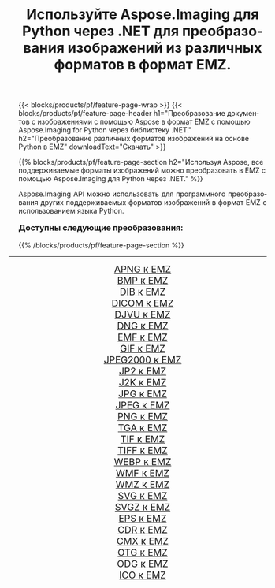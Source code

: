 ﻿---
title: Используйте Aspose.Imaging для Python через .NET для преобразования изображений из различных форматов в формат EMZ. 
weight: 3920
url: /ru/python-net/conversion/to/emz/ 
lang: ru
langdirlevel: 2
locales: zh-hans,ja,it,ru,de,es,fr,nl,id,lt,pl,pt,vi,tr,ko,zh-hant,ar,hi,th,sv,cs,uk,he
description: Вы можете использовать Aspose.Imaging for Python через библиотеку .NET для преобразования различных форматов в формат EMZ.
---

{{< blocks/products/pf/feature-page-wrap >}}
{{< blocks/products/pf/feature-page-header h1="Преобразование документов с изображениями с помощью Aspose в формат EMZ с помощью Aspose.Imaging for Python через библиотеку .NET." h2="Преобразование различных форматов изображений на основе Python в EMZ" downloadText="Скачать" >}}


{{% blocks/products/pf/feature-page-section  h2="Используя Aspose, все поддерживаемые форматы изображений можно преобразовать в EMZ с помощью Aspose.Imaging для Python через .NET." %}}
<p align=justify>Aspose.Imaging API можно использовать для программного преобразования других поддерживаемых форматов изображений в формат EMZ с использованием языка Python.</p>
<h3 style="margin-top:16px;">
Доступны следующие преобразования:
</h3>
{{% /blocks/products/pf/feature-page-section %}}
<div class="container-fluid productfamilypage bg-gray">
    <div class="convertypes bg-gray agp-content section">
        <div class="container">
		<hr style="margin-left:-20px;"/>
		<div class="row other-converters" style="gap: 10px;font-size: 19px;text-align:center;">
		    <div class='col-md-3 other-converter remove-lp remove-rp'><a href="/imaging/ru/python-net/conversion/apng-to-emz/" style="padding:15px;">APNG к EMZ</a></div>
<div class='col-md-3 other-converter remove-lp remove-rp'><a href="/imaging/ru/python-net/conversion/bmp-to-emz/" style="padding:15px;">BMP к EMZ</a></div>
<div class='col-md-3 other-converter remove-lp remove-rp'><a href="/imaging/ru/python-net/conversion/dib-to-emz/" style="padding:15px;">DIB к EMZ</a></div>
<div class='col-md-3 other-converter remove-lp remove-rp'><a href="/imaging/ru/python-net/conversion/dicom-to-emz/" style="padding:15px;">DICOM к EMZ</a></div>
<div class='col-md-3 other-converter remove-lp remove-rp'><a href="/imaging/ru/python-net/conversion/djvu-to-emz/" style="padding:15px;">DJVU к EMZ</a></div>
<div class='col-md-3 other-converter remove-lp remove-rp'><a href="/imaging/ru/python-net/conversion/dng-to-emz/" style="padding:15px;">DNG к EMZ</a></div>
<div class='col-md-3 other-converter remove-lp remove-rp'><a href="/imaging/ru/python-net/conversion/emf-to-emz/" style="padding:15px;">EMF к EMZ</a></div>
<div class='col-md-3 other-converter remove-lp remove-rp'><a href="/imaging/ru/python-net/conversion/gif-to-emz/" style="padding:15px;">GIF к EMZ</a></div>
<div class='col-md-3 other-converter remove-lp remove-rp'><a href="/imaging/ru/python-net/conversion/jpeg2000-to-emz/" style="padding:15px;">JPEG2000 к EMZ</a></div>
<div class='col-md-3 other-converter remove-lp remove-rp'><a href="/imaging/ru/python-net/conversion/jp2-to-emz/" style="padding:15px;">JP2 к EMZ</a></div>
<div class='col-md-3 other-converter remove-lp remove-rp'><a href="/imaging/ru/python-net/conversion/j2k-to-emz/" style="padding:15px;">J2K к EMZ</a></div>
<div class='col-md-3 other-converter remove-lp remove-rp'><a href="/imaging/ru/python-net/conversion/jpg-to-emz/" style="padding:15px;">JPG к EMZ</a></div>
<div class='col-md-3 other-converter remove-lp remove-rp'><a href="/imaging/ru/python-net/conversion/jpeg-to-emz/" style="padding:15px;">JPEG к EMZ</a></div>
<div class='col-md-3 other-converter remove-lp remove-rp'><a href="/imaging/ru/python-net/conversion/png-to-emz/" style="padding:15px;">PNG к EMZ</a></div>
<div class='col-md-3 other-converter remove-lp remove-rp'><a href="/imaging/ru/python-net/conversion/tga-to-emz/" style="padding:15px;">TGA к EMZ</a></div>
<div class='col-md-3 other-converter remove-lp remove-rp'><a href="/imaging/ru/python-net/conversion/tif-to-emz/" style="padding:15px;">TIF к EMZ</a></div>
<div class='col-md-3 other-converter remove-lp remove-rp'><a href="/imaging/ru/python-net/conversion/tiff-to-emz/" style="padding:15px;">TIFF к EMZ</a></div>
<div class='col-md-3 other-converter remove-lp remove-rp'><a href="/imaging/ru/python-net/conversion/webp-to-emz/" style="padding:15px;">WEBP к EMZ</a></div>
<div class='col-md-3 other-converter remove-lp remove-rp'><a href="/imaging/ru/python-net/conversion/wmf-to-emz/" style="padding:15px;">WMF к EMZ</a></div>
<div class='col-md-3 other-converter remove-lp remove-rp'><a href="/imaging/ru/python-net/conversion/wmz-to-emz/" style="padding:15px;">WMZ к EMZ</a></div>
<div class='col-md-3 other-converter remove-lp remove-rp'><a href="/imaging/ru/python-net/conversion/svg-to-emz/" style="padding:15px;">SVG к EMZ</a></div>
<div class='col-md-3 other-converter remove-lp remove-rp'><a href="/imaging/ru/python-net/conversion/svgz-to-emz/" style="padding:15px;">SVGZ к EMZ</a></div>
<div class='col-md-3 other-converter remove-lp remove-rp'><a href="/imaging/ru/python-net/conversion/eps-to-emz/" style="padding:15px;">EPS к EMZ</a></div>
<div class='col-md-3 other-converter remove-lp remove-rp'><a href="/imaging/ru/python-net/conversion/cdr-to-emz/" style="padding:15px;">CDR к EMZ</a></div>
<div class='col-md-3 other-converter remove-lp remove-rp'><a href="/imaging/ru/python-net/conversion/cmx-to-emz/" style="padding:15px;">CMX к EMZ</a></div>
<div class='col-md-3 other-converter remove-lp remove-rp'><a href="/imaging/ru/python-net/conversion/otg-to-emz/" style="padding:15px;">OTG к EMZ</a></div>
<div class='col-md-3 other-converter remove-lp remove-rp'><a href="/imaging/ru/python-net/conversion/odg-to-emz/" style="padding:15px;">ODG к EMZ</a></div>
<div class='col-md-3 other-converter remove-lp remove-rp'><a href="/imaging/ru/python-net/conversion/ico-to-emz/" style="padding:15px;">ICO к EMZ</a></div>
                </div>
        </div>
    </div>
</div>
<br/>

